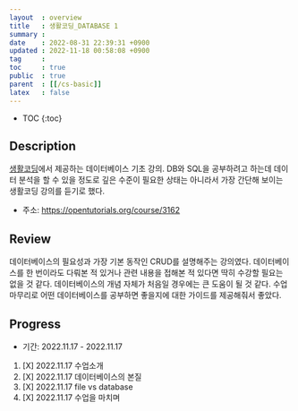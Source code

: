 ```yaml
---
layout  : overview
title   : 생활코딩_DATABASE 1
summary : 
date    : 2022-08-31 22:39:31 +0900
updated : 2022-11-18 00:58:08 +0900
tag     :
toc     : true
public  : true
parent  : [[/cs-basic]]
latex   : false
---
```

* TOC
{:toc}

## Description

[생활코딩](https://opentutorials.org)에서 제공하는 데이터베이스 기초 강의. DB와 SQL을 공부하려고 하는데 데이터 분석을 할 수 있을 정도로 깊은 수준이 필요한 상태는 아니라서 가장 간단해 보이는 생활코딩 강의를 듣기로 했다.

* 주소: https://opentutorials.org/course/3162

## Review

데이터베이스의 필요성과 가장 기본 동작인 CRUD를 설명해주는 강의였다. 데이터베이스를 한 번이라도 다뤄본 적 있거나 관련 내용을 접해본 적 있다면 딱히 수강할 필요는 없을 것 같다. 데이터베이스의 개념 자체가 처음일 경우에는 큰 도움이 될 것 같다. 수업 마무리로 어떤 데이터베이스를 공부하면 좋을지에 대한 가이드를 제공해줘서 좋았다.

## Progress

* 기간: 2022.11.17 - 2022.11.17

1. [X] 2022.11.17 수업소개
1. [X] 2022.11.17 데이터베이스의 본질
1. [X] 2022.11.17 file vs database
1. [X] 2022.11.17 수업을 마치며
